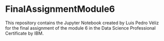# FinalAssignmentModule6
This repository contains the Jupyter Notebook created by Luis Pedro Véliz for the final assignment of the module 6 in the Data Science Professional Certificate by IBM.
